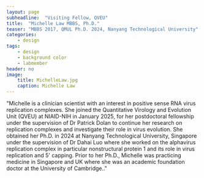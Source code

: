 ```yaml
---
layout: page
subheadline:  "Visiting Fellow, QVEU"
title:  "Michelle Law MBBS, Ph.D."
teaser: "MBBS 2017, QMUL Ph.D. 2024, Nanyang Technological University"
categories:
    - design
tags:
    - design
    - background color
    - labmember
header: no
image:
    title: MichelleLaw.jpg
    caption: Michelle Law
---
```

"Michelle is a clinician scientist with an interest in positive sense RNA virus replication complexes. She joined the Quantitative Virology and Evolution Unit (QVEU) at NIAID-NIH in January 2025, for her postdoctoral fellowship under the supervision of Dr Patrick Dolan to continue her research on replication complexes and investigate their role in virus evolution. She obtained her Ph.D. in 2024 at Nanyang Technological University, Singapore under the supervision of Dr Dahai Luo where she worked on the alphavirus replication complex in particular nonstructural protein 1 and its role in virus replication and 5' capping. Prior to her Ph.D., Michelle was practicing medicine in Singapore and UK where she was an academic foundation doctor at the University of Cambridge.."
